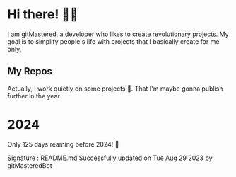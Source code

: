 
# Hi there! 🙋‍♂️
I am gitMastered, a developer who likes to create revolutionary projects.
My goal is to simplify people's life with projects that I basically create for me only.

## My Repos
Actually, I work quietly on some projects 👀. That I'm maybe gonna publish further in the year.

# 2024
Only 125 days reaming before 2024! 🙌

Signature : README.md Successfully updated on Tue Aug 29 2023 by gitMasteredBot

